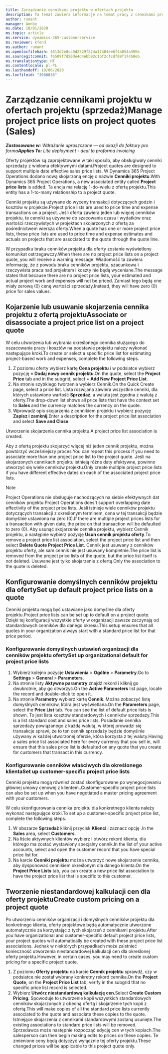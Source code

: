 ```yaml
---
title: Zarządzanie cennikami projektu w ofertach projektu
description: Ta temat zawiera informacje na temat pracy z cennikami projektowymi w ofertach. (Sales)
author: rumant
manager: Annbe
ms.date: 10/01/2020
ms.topic: article
ms.service: dynamics-365-customerservice
ms.reviewer: kfend
ms.author: rumant
ms.openlocfilehash: 4013d2e8cc0d2329f824a17484ee6f4a054a390e
ms.sourcegitcommit: f6509f7d50de4d4ebb92c1bf2cfcdf09f17458eb
ms.translationtype: HT
ms.contentlocale: pl-PL
ms.lasthandoff: 10/06/2020
ms.locfileid: "3966836"
---
```

# <a name="manage-project-price-lists-on-project-quotes-sales"></a><span data-ttu-id="904cd-104">Zarządzanie cennikami projektu w ofertach projektu (sprzedaż)</span><span class="sxs-lookup"><span data-stu-id="904cd-104">Manage project price lists on project quotes (Sales)</span></span>

<span data-ttu-id="904cd-105">_**Zastosowane w:** Wdrażanie uproszczone — od okazji do faktury pro forma_</span><span class="sxs-lookup"><span data-stu-id="904cd-105">_**Applies To:** Lite deployment - deal to proforma invoicing_</span></span>

<span data-ttu-id="904cd-106">Oferty projektów są zaprojektowane w taki sposób, aby obsługiwały cenniki sprzedaży z wieloma efektywnymi datami.</span><span class="sxs-lookup"><span data-stu-id="904cd-106">Project quotes are designed to support multiple date effective sales price lists.</span></span> <span data-ttu-id="904cd-107">W Dynamics 365 Project Operations dodano nową skojarzoną encję o nazwie **Cenniki projektu**.</span><span class="sxs-lookup"><span data-stu-id="904cd-107">With Dynamics 365 Project Operations, a new associated entity called **Project price lists** is added.</span></span> <span data-ttu-id="904cd-108">Ta encja ma relację 1-do-wielu z ofertą projektu.</span><span class="sxs-lookup"><span data-stu-id="904cd-108">This entity has a 1-to-many relationship to a project quote.</span></span>

<span data-ttu-id="904cd-109">Cenniki projektu są używane do wyceny transakcji dotyczących godzin i kosztów w projekcie.</span><span class="sxs-lookup"><span data-stu-id="904cd-109">Project price lists are used to price time and expense transactions on a project.</span></span> <span data-ttu-id="904cd-110">Jeśli oferta zawiera jeden lub więcej cenników projektu, te cenniki są używane do szacowania czasu i wydatków oraz wartości rzeczywistych w projektach skojarzonych z ofertą za pośrednictwem wiersza oferty.</span><span class="sxs-lookup"><span data-stu-id="904cd-110">When a quote has one or more project price lists, these price lists are used to price time and expense estimates and actuals on projects that are associated to the quote through the quote line.</span></span>

<span data-ttu-id="904cd-111">W przypadku braku cenników projektu dla oferty zostanie wyświetlony komunikat ostrzegawczy.</span><span class="sxs-lookup"><span data-stu-id="904cd-111">When there are no project price lists on a project quote, you will receive a warning message.</span></span> <span data-ttu-id="904cd-112">Wiadomość ta zawiera informację, że z powodu braku cenników projektu, szacunkowa i rzeczywista praca nad projektem i koszty nie będą wyceniane.</span><span class="sxs-lookup"><span data-stu-id="904cd-112">The message states that because there are no project price lists, your estimated and actual project work and expenses will not be priced.</span></span> <span data-ttu-id="904cd-113">Zamiast tego będą one miały zerową (0) cenę wartości sprzedaży.</span><span class="sxs-lookup"><span data-stu-id="904cd-113">Instead, they will have zero (0) price for sales values.</span></span>

## <a name="associate-or-disassociate-a-project-price-list-on-a-project-quote"></a><span data-ttu-id="904cd-114">Kojarzenie lub usuwanie skojarzenia cennika projektu z ofertą projektu</span><span class="sxs-lookup"><span data-stu-id="904cd-114">Associate or disassociate a project price list on a project quote</span></span>

<span data-ttu-id="904cd-115">W celu utworzenia lub wybrania określonego cennika służącego do oszacowania pracy i kosztów na podstawie projektu należy wykonać następujące kroki.</span><span class="sxs-lookup"><span data-stu-id="904cd-115">To create or select a specific price list for estimating project-based work and expenses, complete the following steps.</span></span>

1. <span data-ttu-id="904cd-116">Z poziomu oferty wybierz kartę **Cena projektu** i w podsiatce wybierz pozycję **+ Dodaj nowy cennik projektu**.</span><span class="sxs-lookup"><span data-stu-id="904cd-116">On the quote, select the **Project Price** tab and in the subgrid, select **+ Add New Project Price List**.</span></span>
2. <span data-ttu-id="904cd-117">Na stronie szybkiego tworzenia wybierz Cennik.</span><span class="sxs-lookup"><span data-stu-id="904cd-117">On the Quick Create page, select a price list.</span></span> <span data-ttu-id="904cd-118">Lista rozwijana zawiera wszystkie cenniki, dla których ustawiono wartość **Sprzedaż**, a waluta jest zgodna z walutą z oferty.</span><span class="sxs-lookup"><span data-stu-id="904cd-118">The drop-down list shows all price lists that have the context set to **Sales** and the currency matches the currency on the quote.</span></span>
4. <span data-ttu-id="904cd-119">Wprowadź opis skojarzenia z cennikiem projektu i wybierz pozycję **Zapisz i zamknij**.</span><span class="sxs-lookup"><span data-stu-id="904cd-119">Enter a description for the project price list association and select **Save and Close**.</span></span>

<span data-ttu-id="904cd-120">Utworzenie skojarzenia cennika projektu.</span><span class="sxs-lookup"><span data-stu-id="904cd-120">A project price list association is created.</span></span>

<span data-ttu-id="904cd-121">Aby z ofertą projektu skojarzyć więcej niż jeden cennik projektu, można powtórzyć wcześniejszy proces.</span><span class="sxs-lookup"><span data-stu-id="904cd-121">You can repeat this process if you need to associate more than one project price list to the project quote.</span></span> <span data-ttu-id="904cd-122">Jeśli na skojarzonych cennikach projektu istnieją różne daty efektywne, powinno utworzyć się wiele cenników projektu.</span><span class="sxs-lookup"><span data-stu-id="904cd-122">Only create multiple project price lists if you have different effective dates on each of the associated project price lists.</span></span>

> [!NOTE]
> <span data-ttu-id="904cd-123">Project Operations nie obsługuje nachodzących na siebie efektywnych dat cenników projektu.</span><span class="sxs-lookup"><span data-stu-id="904cd-123">Project Operations does't support overlapping date effectivity of the project price lists.</span></span> <span data-ttu-id="904cd-124">Jeśli istnieje wiele cenników projektu dotyczących transakcji z określonym terminem, cena w tej transakcji będzie domyślnie ustawiona na zero (0).</span><span class="sxs-lookup"><span data-stu-id="904cd-124">If there are multiple project prices lists for a transaction with given date, the price on that transaction will be defaulted to zero (0).</span></span>
<span data-ttu-id="904cd-125">Aby usunąć skojarzenie cennika projektu, wybierz Cennik projektu, a następnie wybierz pozycję **Usuń cennik projektu oferty**.</span><span class="sxs-lookup"><span data-stu-id="904cd-125">To remove a project price list association, select the project price list and then select **Delete Quote Project Price List**.</span></span> <span data-ttu-id="904cd-126">Cennik jest usuwany z cenników projektu oferty, ale sam cennik nie jest usuwany kompletnie.</span><span class="sxs-lookup"><span data-stu-id="904cd-126">The price list is removed from the project price lists of the quote, but the price list itself is not deleted.</span></span> <span data-ttu-id="904cd-127">Usuwane jest tylko skojarzenie z ofertą.</span><span class="sxs-lookup"><span data-stu-id="904cd-127">Only the association to the quote is deleted.</span></span>

## <a name="set-up-default-project-price-lists-on-a-quote"></a><span data-ttu-id="904cd-128">Konfigurowanie domyślnych cenników projektu dla oferty</span><span class="sxs-lookup"><span data-stu-id="904cd-128">Set up default project price lists on a quote</span></span>

<span data-ttu-id="904cd-129">Cenniki projektu mogą być ustawiane jako domyślne dla oferty projektu.</span><span class="sxs-lookup"><span data-stu-id="904cd-129">Project price lists can be set up to default on a project quote.</span></span> <span data-ttu-id="904cd-130">Dzięki tej konfiguracji wszystkie oferty w organizacji zawsze zaczynają od standardowych cenników dla danego okresu.</span><span class="sxs-lookup"><span data-stu-id="904cd-130">This setup ensures that all quotes in your organization always start with a standard price list for that price period.</span></span>

### <a name="set-up-organizational-default-for-project-price-lists"></a><span data-ttu-id="904cd-131">Konfigurowanie domyślnych ustawień organizacji dla cenników projektu oferty</span><span class="sxs-lookup"><span data-stu-id="904cd-131">Set up organizational default for project price lists</span></span>

1. <span data-ttu-id="904cd-132">Wybierz kolejno pozycje **Ustawienia** > **Ogólne** > **Parametry**.</span><span class="sxs-lookup"><span data-stu-id="904cd-132">Go to **Settings** > **General** > **Parameters**.</span></span>
2. <span data-ttu-id="904cd-133">Na stronie listy **Aktywne parametry** znajdź rekord i kliknij go dwukrotnie, aby go otworzyć.</span><span class="sxs-lookup"><span data-stu-id="904cd-133">On the **Active Parameters** list page, locate the record and double-click to open it.</span></span> 
3. <span data-ttu-id="904cd-134">Na stronie **Parametry** wybierz kartę **Cennik**. Można zobaczyć listę domyślnych cenników, która jest wyświetlana.</span><span class="sxs-lookup"><span data-stu-id="904cd-134">On the **Parameters** page, select the **Price List** tab. You can see the list of default price lists is shown.</span></span> <span data-ttu-id="904cd-135">To jest lista kosztów standardowych i cenników sprzedaży.</span><span class="sxs-lookup"><span data-stu-id="904cd-135">This is a list standard cost and sales price lists.</span></span> <span data-ttu-id="904cd-136">Posiadanie cennika sprzedaży powiązanego z każdą walutą, w której prowadzi się transakcje sprawi, że to ten cennik sprzedaży będzie domyślnie używany w każdej utworzonej ofercie, która korzysta z tej waluty.</span><span class="sxs-lookup"><span data-stu-id="904cd-136">Having a sales price list associated here for every currency that you sell in, will ensure that this sales price list is defaulted on any quote that you create for customers that transact in this currency.</span></span>

### <a name="set-up-customer-specific-project-price-lists"></a><span data-ttu-id="904cd-137">Konfigurowanie cenników właściwych dla określonego klienta</span><span class="sxs-lookup"><span data-stu-id="904cd-137">Set up customer-specific project price lists</span></span>

<span data-ttu-id="904cd-138">Cenniki projektu mogą również zostać skonfigurowane po wynegocjowaniu głównej umowy cenowej z klientem..</span><span class="sxs-lookup"><span data-stu-id="904cd-138">Customer-specific project price lists can also be set up when you have negotiated a master pricing agreement with your customers.</span></span>

<span data-ttu-id="904cd-139">W celu skonfigurowania cennika projektu dla konkretnego klienta należy wykonać następujące kroki.</span><span class="sxs-lookup"><span data-stu-id="904cd-139">To set up a customer-specific project price list, complete the following steps.</span></span>

1. <span data-ttu-id="904cd-140">W obszarze **Sprzedaż** kliknij przycisk **Klienci** i zaznacz opcję .</span><span class="sxs-lookup"><span data-stu-id="904cd-140">In the **Sales** area, select **Customers**.</span></span>
2. <span data-ttu-id="904cd-141">Na liście aktywnych klientów wybierz i otwórz rekord klienta, dla którego ma zostać wystawiony specjalny cennik.</span><span class="sxs-lookup"><span data-stu-id="904cd-141">In the list of your active accounts, select and open the customer record that you have special price list for.</span></span>
3. <span data-ttu-id="904cd-142">Na karcie **Cenniki projektu** można utworzyć nowe skojarzenie cennika, aby dysponować cennikiem określonym dla danego klienta.</span><span class="sxs-lookup"><span data-stu-id="904cd-142">On the **Project Price Lists** tab, you can create a new price list association to have the project price list that is specific to this customer.</span></span>

## <a name="create-custom-pricing-on-a-project-quote"></a><span data-ttu-id="904cd-143">Tworzenie niestandardowej kalkulacji cen dla oferty projektu</span><span class="sxs-lookup"><span data-stu-id="904cd-143">Create custom pricing on a project quote</span></span>

<span data-ttu-id="904cd-144">Po utworzeniu cenników organizacji i domyślnych cenników projektu dla konkretnego klienta, oferty projektowe będą automatycznie utworzone automatycznie za korzystając z tych skojarzeń z cennikami projektu.</span><span class="sxs-lookup"><span data-stu-id="904cd-144">After you have organizational and customer-specific default project price lists, your project quotes will automatically be created with these project price list associations.</span></span> <span data-ttu-id="904cd-145">Jednak w niektórych przypadkach może zaistnieć konieczność utworzenia niestandardowej kalkulacji cen dla określonej oferty projektu.</span><span class="sxs-lookup"><span data-stu-id="904cd-145">However, in certain cases, you may need to create custom pricing for a specific project quote.</span></span> 

1. <span data-ttu-id="904cd-146">Z poziomu **Oferty projektu** na karcie **Cennik projektu** sprawdź, czy w podsiatce nie został wybrany konkretny rekord cennika.</span><span class="sxs-lookup"><span data-stu-id="904cd-146">On the **Project Quote**, on the **Project Price List** tab, verify in the subgrid that no specific price list record is selected.</span></span>
2. <span data-ttu-id="904cd-147">Wybierz **Utwórz niestandardową kalkulację cen**.</span><span class="sxs-lookup"><span data-stu-id="904cd-147">Select **Create Custom Pricing**.</span></span> <span data-ttu-id="904cd-148">Spowoduje to utworzenie kopii wszystkich standardowych cenników skojarzonych z obecną ofertą i skojarzenie tych kopii z ofertą.</span><span class="sxs-lookup"><span data-stu-id="904cd-148">This will make copies of all the standard price lists currently associated to the quote and associate these copies to the quote.</span></span> <span data-ttu-id="904cd-149">Istniejące skojarzenia z cennikami standardowymi zostaną usunięte.</span><span class="sxs-lookup"><span data-stu-id="904cd-149">The existing associations to standard price lists will be removed.</span></span> <span data-ttu-id="904cd-150">Sprzedawca może następnie rozpocząć edycję cen w tych kopiach.</span><span class="sxs-lookup"><span data-stu-id="904cd-150">The salesperson can then begin making edits to prices on these copies.</span></span> <span data-ttu-id="904cd-151">Te zmienione ceny będą dotyczyć wyłącznie tej oferty projektu.</span><span class="sxs-lookup"><span data-stu-id="904cd-151">These changed prices will be applicable to this project quote only.</span></span>
